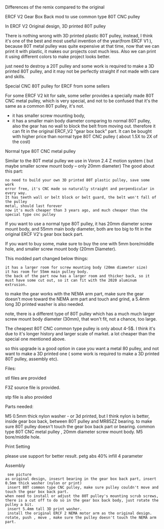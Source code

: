 Differences of the remix compared to the original

ERCF V2 Gear Box Back mod to use common type 80T CNC pulley

In ERCF V2 Original design, 3D printed 80T pulley

There is nothing wrong with 3D printed plastic 80T pulley, instead, I think it's one of the best and most useful invention of the year(from ERCF V1 ), because 80T metal pulley was quite expensive at that time,  now that we can print it with plastic, it makes our projects cost much less. Also we can print it using different colors to make project looks better. 

just need to destroy a 20T pulley and some work is required to make a 3D printed 80T pulley, and it may not be perfectly straight if not made with care and skills.

 
Special CNC 80T pulley for ERCF from some sellers

For some ERCF V2 kit for sale, some seller provides a specially made 80T CNC metal pulley, which is very special, and not to be confused that it's the same as a common 80T pulley, it's not.
* it has smaller screw mounting body, 
* it has a smaller main body diameter comparing to normal 80T pulley, also the gear has no wall to block the belt from moving out.
therefore it can fit in the original ERCF_V2 "gear box back" part.
It can be bought with higher price than normal type 80T CNC pulley ( about 1.5X to 2X of the cost)

 
Normal type 80T CNC metal pulley

 


Similar to the 80T metal pulley we use in Voron 2.4 Z motion system ( but maybe smaller screw mount body – only 20mm diameter)
The good about this part:

    no need to build your own 3D printed 80T plastic pulley, save some work
    error free, it's CNC made so naturally straight and perpendicular in every way.
    It has teeth wall or belt block or belt guard, the belt won't fall of the pulley
    metal, should last forever
    now it's much cheaper than 3 years ago, and much cheaper than the special type cnc pulley

 

If you want to use a normal type 80T pulley, it has 20mm diameter screw mount body, and 55mm main body diameter, both are too big to fit in the original ERCF V2's gear box back part.

If you want to buy some, make sure to buy the one with 5mm bore/middle hole, and smaller screw mount body  (20mm Diameter).

 
This modded part changed below things:

    it has a larger room for screw mounting body (20mm diameter size)
    it has room for 55mm main pulley body.
    the back of the part now has a larger room and thicker back, so it must have some cut out, so it can fit with the 2020 aluminum extrusion.

to make the gear works with the NEMA arm part, make sure the gear doesn't move toward the NEMA arm part and touch and grind, a 5.4mm long 3D printed washer is also needed.

note, there is a different type of 80T pulley which has a much much larger screw mount body diameter (30mm), that won't fit, not a chance, too large.

The cheapest 80T CNC common type pulley is only about 4-5$. I think it's due to it's longer history and larger scale of market. a lot cheaper than the special one mentioned above.


so this upgrade is a good option in case you want a metal 80 pulley, and not want to make a 3D printed one ( some work is required to make a 3D printed 80T pulley, assembly etc).
 
Files:

stl files are provided

F3Z source file is provided.

stp file is also provided

 
Parts needed:

M5 0.5mm thick nylon washer - or 3d printed, but I think nylon is better, inside gear box back, between 80T pulley and MR85ZZ bearing. to make sure 80T pulley doesn't touch the gear box back part or bearing.
common type 80T CNC metal pulley , 20mm diameter screw mount body. M5 bore/middle hole.
 

Print Setting

please use support for better result.
petg abs
40% infill
4 parameter
 
Assembly

     see picture
    as original design, insesrt bearing in the gear box back part, insert 0.5mm thick washer (nylon or print)
     insert 80T common type CNC pulley, make sure pulley couldn't move and touch the gear box back part.
    when need to install or adjust the 80T pulley's mounting scrub screws, there is a cut off to do so in the gear box back body, just rotate the pulley a bit.
     insert 5.4mm tall 3D print washer.
     install the original ERCF 2 NEMA motor arm as the original design.
    rotate, push , move , make sure the pulley doesn't touch the NEMA arm part.
